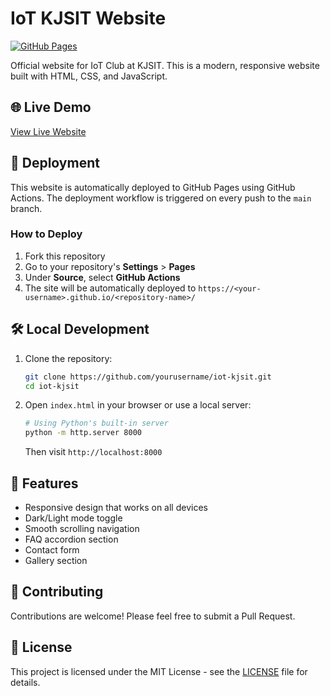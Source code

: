 # IoT KJSIT Website

[![GitHub Pages](https://img.shields.io/badge/GitHub%20Pages-Deployed-brightgreen)](https://yourusername.github.io/iot-kjsit/)

Official website for IoT Club at KJSIT. This is a modern, responsive website built with HTML, CSS, and JavaScript.

## 🌐 Live Demo

[View Live Website](https://yourusername.github.io/iot-kjsit/)

## 🚀 Deployment

This website is automatically deployed to GitHub Pages using GitHub Actions. The deployment workflow is triggered on every push to the `main` branch.

### How to Deploy

1. Fork this repository
2. Go to your repository's **Settings** > **Pages**
3. Under **Source**, select **GitHub Actions**
4. The site will be automatically deployed to `https://<your-username>.github.io/<repository-name>/`

## 🛠️ Local Development

1. Clone the repository:
   ```bash
   git clone https://github.com/yourusername/iot-kjsit.git
   cd iot-kjsit
   ```

2. Open `index.html` in your browser or use a local server:
   ```bash
   # Using Python's built-in server
   python -m http.server 8000
   ```
   Then visit `http://localhost:8000`

## 📝 Features

- Responsive design that works on all devices
- Dark/Light mode toggle
- Smooth scrolling navigation
- FAQ accordion section
- Contact form
- Gallery section

## 🤝 Contributing

Contributions are welcome! Please feel free to submit a Pull Request.

## 📄 License

This project is licensed under the MIT License - see the [LICENSE](LICENSE) file for details.
